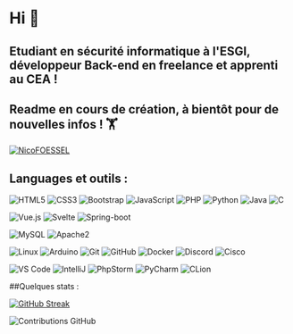 # Hi 👋


## Etudiant en sécurité informatique à l'ESGI, développeur Back-end en freelance et apprenti au CEA ! 

## Readme en cours de création, à bientôt pour de nouvelles infos ! 🏋️


[![NicoFOESSEL](https://github-profile-trophy.vercel.app/?username=NicoFOESSEL&theme=onedark&rank=SECRET,SSS,SS,S,AAA,AA,A,B,C&no-bg=true&no-frame=true&margin-w=16)](https://github.com/ryo-ma/github-profile-trophy)


## Languages et outils : 

![HTML5](https://img.shields.io/badge/-HTML5-000?&logo=HTML5&logoColor=E34F26)
![CSS3](https://img.shields.io/badge/-CSS3-000?&logo=CSS3&logoColor=1572B6)
![Bootstrap](https://img.shields.io/badge/-Bootstrap-black?style=flat-square&logo=bootstrap)
![JavaScript](https://img.shields.io/badge/-JavaScript-000?&logo=JavaScript)
![PHP](https://img.shields.io/badge/-PHP-000?&logo=PHP&logoColor=777BB4)
![Python](https://img.shields.io/badge/-Python-black?style=flat-square&logo=Python)
![Java](https://img.shields.io/badge/Java-black?style=flat-square&logo=Java)
![C](https://img.shields.io/badge/-C-black?style=flat-square&logo=C)
<!-- ![Android](https://img.shields.io/badge/Android-05150C?style=flat-square&logo=android) -->
![Vue.js](https://img.shields.io/badge/-Vue.js-000?&logo=Vue.js&logoColor=4FC08D)
![Svelte](https://img.shields.io/badge/-Svelte-000?&logo=Svelte)
![Spring-boot](https://img.shields.io/badge/-Spring%20Boot-000?&logo=Spring)

![MySQL](https://img.shields.io/badge/-MySQL-000?&logo=MySQL)
![Apache2](https://img.shields.io/badge/Apache2-black?style=flat-square&logo=apache)

![Linux](https://img.shields.io/badge/-Linux-000?&logo=Linux)
![Arduino](https://img.shields.io/badge/Arduino-black?style=flat-square&logo=arduino)
![Git](https://img.shields.io/badge/-Git-000?&logo=Git)
![GitHub](https://img.shields.io/badge/-GitHub-000?&logo=GitHub)
![Docker](https://img.shields.io/badge/-Docker-black?style=flat-square&logo=docker)
![Discord](https://img.shields.io/badge/Discord-black?style=flat-square&logo=discord)
![Cisco](https://img.shields.io/badge/Cisco-black?style=flat-square&logo=cisco)

![VS Code](https://img.shields.io/badge/-VS%20Code-black?style=flat-square&logo=visual-studio-code)
![IntelliJ](https://img.shields.io/badge/-IntelliJ%20IDEA-black?style=flat-square&logo=jetbrains)
![PhpStorm](https://img.shields.io/badge/-PhpStorm-black?style=flat-square&logo=jetbrains)
![PyCharm](https://img.shields.io/badge/-PyCharm-black?style=flat-square&logo=jetbrains)
![CLion](https://img.shields.io/badge/-CLion-black?style=flat-square&logo=jetbrains)

##Quelques stats : 

[![GitHub Streak](https://github-readme-streak-stats.herokuapp.com?user=NicoFOESSEL&hide_border=true&locale=fr&background=0d1117&ring=52BFEA&stroke=52BFEA&fire=52BFEA&sideNums=FFFFFF&currStreakLabel=FFFFFF&sideLabels=FFFFFF&dates=FFFFFF&currStreakNum=FFFFFF)](https://git.io/streak-stats) 

![Contributions GitHub](https://github-readme-stats.vercel.app/api?username=NicoFOESSEL&custom_title=Contributions%20GitHub&show_icons=true&locale=fr&count_private=true&hide=stars,issues&bg_color=0d1117&hide_border=true&icon_color=52BFEA&text_color=FFF&title_color=52BFEA)


<!-- Voir pourquoi fonctionnent pas -->
<!-- 

![Top Langs](https://github-readme-stats.vercel.app/api/top-langs/?username=NicoFOESSEL&hide=TeX&layout=compact)

![Visitor Badge](https://visitor-badge.laobi.icu/badge?page_id=NicoFOESSEL.NicoFOESSEL)

-->

































<!--
**NicoFOESSEL/NicoFOESSEL** is a ✨ _special_ ✨ repository because its `README.md` (this file) appears on your GitHub profile.

Here are some ideas to get you started:

- 🔭 I’m currently working on ...
- 🌱 I’m currently learning ...
- 👯 I’m looking to collaborate on ...
- 🤔 I’m looking for help with ...
- 💬 Ask me about ...
- 📫 How to reach me: ...
- 😄 Pronouns: ...
- ⚡ Fun fact: ...
-->
